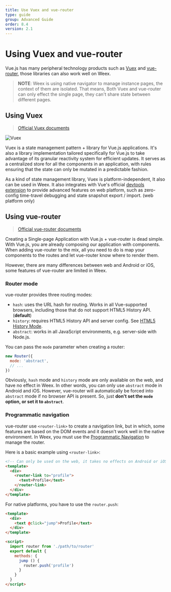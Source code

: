 ```yaml
---
title: Use Vuex and vue-router
type: guide
group: Advanced Guide
order: 8.4
version: 2.1
---
```


# Using Vuex and vue-router

Vue.js has many peripheral technology products such as [Vuex](https://github.com/vuejs/vuex) and [vue-router](https://github.com/vuejs/vue-router), those libraries can also work well on Weex.

> **NOTE**: Weex is using native navigator to manage instance pages, the context of them are isolated. That means, Both Vuex and vue-router can only effect the single page, they can't share state between different pages.

## Using Vuex

> [Official Vuex documents](https://vuex.vuejs.org/en/)

![Vuex](//vuex.vuejs.org/en/images/vuex.png)

Vuex is a state management pattern + library for Vue.js applications. It's also a library implementation tailored specifically for Vue.js to take advantage of its granular reactivity system for efficient updates. It serves as a centralized store for all the components in an application, with rules ensuring that the state can only be mutated in a predictable fashion.

As a kind of state management library, Vuex is platform-independent, It also can be used in Weex. It also integrates with Vue's official [devtools extension](https://github.com/vuejs/vue-devtools) to provide advanced features on web platform, such as zero-config time-travel debugging and state snapshot export / import. (web platform only)

## Using vue-router

> [Official vue-router documents](https://router.vuejs.org/en/)

Creating a Single-page Application with Vue.js + vue-router is dead simple. With Vue.js, you are already composing our application with components. When adding vue-router to the mix, all you need to do is map your components to the routes and let vue-router know where to render them.

However, there are many differences between web and Android or iOS, some features of vue-router are limited in Weex.

### Router mode

vue-router provides three routing modes:

+ `hash`: uses the URL hash for routing. Works in all Vue-supported browsers, including those that do not support HTML5 History API. (**default**)
+ `history`: requires HTML5 History API and server config. See [HTML5 History Mode](https://router.vuejs.org/en/essentials/history-mode.html).
+ `abstract`: works in all JavaScript environments, e.g. server-side with Node.js.

You can pass the `mode` parameter when creating a router:

```js
new Router({
  mode: 'abstract',
  // ...
})
```

Obviously, `hash` mode and `history` mode are only available on the web, and have no effect in Weex. In other words, you can only use `abstract` mode in Android and iOS. However, vue-router will automatically be forced into `abstract` mode if no browser API is present. So, just **don't set the `mode` option, or set it to `abstract`**.

### Programmatic navigation

vue-router use `<router-link>` to create a navigation link, but in which, some features are based on the DOM events and it doesn't work well in the native environment. In Weex, you must use the [Programmatic Navigation](https://router.vuejs.org/en/essentials/navigation.html) to manage the router.

Here is a basic example using `<router-link>`:

```html
<!-- Can only be used on the web, it takes no effects on Android or iOS! -->
<template>
  <div>
    <router-link to="profile">
      <text>Profile</text>
    </router-link>
  </div>
</template>
```

For native platforms, you have to use the `router.push`:

```html
<template>
  <div>
    <text @click="jump">Profile</text>
  </div>
</template>

<script>
  import router from './path/to/router'
  export default {
    methods: {
      jump () {
        router.push('profile')
      }
    }
  }
</script>
```
